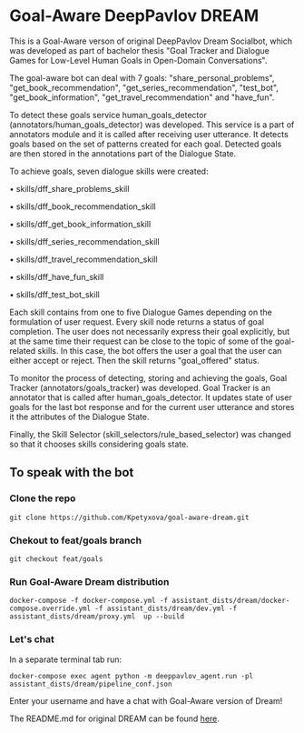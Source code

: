# Goal-Aware DeepPavlov DREAM

This is a Goal-Aware verson of original DeepPavlov Dream Socialbot, which was developed as part of
bachelor thesis "Goal Tracker and Dialogue Games for Low-Level Human Goals in Open-Domain Conversations". 

The goal-aware bot can deal with 7 goals: "share_personal_problems", 
"get_book_recommendation", "get_series_recommendation", "test_bot",
"get_book_information", "get_travel_recommendation" and "have_fun".

To detect these goals service human_goals_detector (annotators/human_goals_detector) was developed.
This service is a part of annotators module and it is called after receiving user
utterance. It detects goals based on the set of patterns created for each goal.
Detected goals are then stored in the annotations part of the Dialogue State.

To achieve goals, seven dialogue skills were created:

• skills/dff_share_problems_skill

• skills/dff_book_recommendation_skill

• skills/dff_get_book_information_skill

• skills/dff_series_recommendation_skill

• skills/dff_travel_recommendation_skill

• skills/dff_have_fun_skill

• skills/dff_test_bot_skill

Each skill contains from one to five Dialogue Games depending on the formulation of user
request. Every skill node returns a status of goal completion. The user does
not necessarily express their goal explicitly, but at the same time their request
can be close to the topic of some of the goal-related skills. In this case, the bot
offers the user a goal that the user can either accept or reject. Then the skill
returns "goal_offered" status.

To monitor the process of detecting, storing and achieving the goals,
Goal Tracker (annotators/goals_tracker) was developed. Goal Tracker is an annotator that is called
after human_goals_detector. It updates state of user goals for the last bot
response and for the current user utterance and stores it the attributes of the
Dialogue State.

Finally, the Skill Selector (skill_selectors/rule_based_selector) was changed so that it 
chooses skills considering goals state.

## To speak with the bot

### Clone the repo

```
git clone https://github.com/Kpetyxova/goal-aware-dream.git
```

### Chekout to feat/goals branch

```
git checkout feat/goals
```

### Run Goal-Aware Dream distribution

```
docker-compose -f docker-compose.yml -f assistant_dists/dream/docker-compose.override.yml -f assistant_dists/dream/dev.yml -f assistant_dists/dream/proxy.yml  up --build
```

### Let's chat
In a separate terminal tab run:

```
docker-compose exec agent python -m deeppavlov_agent.run -pl assistant_dists/dream/pipeline_conf.json
```

Enter your username and have a chat with Goal-Aware version of Dream!


The README.md for original DREAM can be found [here](https://github.com/Kpetyxova/goal-aware-dream/tree/main#deeppavlov-dream).
